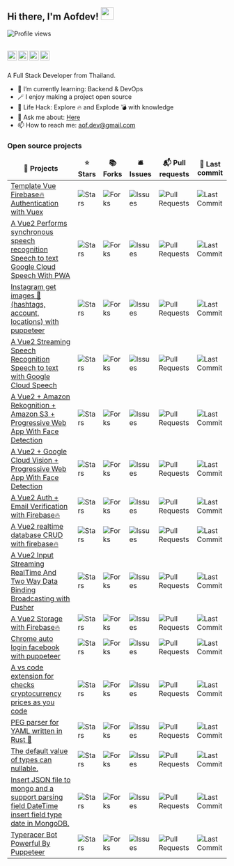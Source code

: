 ## Hi there, I'm Aofdev! <img src="https://media.giphy.com/media/ggRRQe8moeCp0hNb6z/giphy.gif" width="29px"> 
![Profile views](https://gpvc.arturio.dev/aofdev)

<br/>
<a href="https://twitter.com/aof_dev">
  <img align="left" alt="aofdev | Twitter" width="22px" src="https://cdn.jsdelivr.net/npm/simple-icons@v3/icons/twitter.svg" />
</a>
<a href="https://www.linkedin.com/in/visarut-phusua-175820158/">
  <img align="left" alt="Visarut Phusua Linkdein" width="22px" src="https://cdn.jsdelivr.net/npm/simple-icons@v3/icons/linkedin.svg" />
</a>
<a href="https://leetcode.com/aofdev/">
  <img align="left" alt="aofdev Leetcode" width="22px" src="https://cdn.jsdelivr.net/npm/simple-icons@v3/icons/leetcode.svg" />
</a>
<a href="https://dev.to/aofdev/">
  <img align="left" alt="aofdev dev" width="22px" src="https://img.icons8.com/windows/32/000000/dev.png" />
</a>
<br/>
<br/>

A Full Stack Developer from Thailand.
<br/>

- 🌱 I’m currently learning: Backend & DevOps
- 🪄 I enjoy making a project open source
- 🎯 Life Hack: Explore 🔥 and Explode 💣 with knowledge
- 💬 Ask me about: [Here](https://github.com/aofdev/aofdev/issues)
- 📫 How to reach me: aof.dev@gmail.com

<h3>Open source projects</h3>
<table>
  <thead align="center">
    <tr border: none;>
      <td><b>🎁 Projects</b></td>
      <td><b>⭐ Stars</b></td>
      <td><b>📚 Forks</b></td>
      <td><b>🛎 Issues</b></td>
      <td><b>📬 Pull requests</b></td>
      <td><b>📆 Last commit</b></td>
    </tr>
  </thead>
  <tbody>
    <tr>
      <td><a href="https://github.com/aofdev/vue-firebase-auth-vuex">Template Vue Firebase🔥 Authentication with Vuex</a></td>
      <td><img alt="Stars" src="https://img.shields.io/github/stars/aofdev/vue-firebase-auth-vuex?style=flat-square&labelColor=343b41"/></td>
      <td><img alt="Forks" src="https://img.shields.io/github/forks/aofdev/vue-firebase-auth-vuex?style=flat-square&labelColor=343b41"/></td>
      <td><img alt="Issues" src="https://img.shields.io/github/issues/aofdev/vue-firebase-auth-vuex?style=flat-square"/></td>
      <td><img alt="Pull Requests" src="https://img.shields.io/github/issues-pr/aofdev/vue-firebase-auth-vuex?style=flat-square"/></td>
      <td><img alt="Last Commit" src="https://img.shields.io/github/last-commit/aofdev/vue-firebase-auth-vuex?style=flat-square"/></td>
    </tr>
	  <tr>
      <td><a href="https://github.com/aofdev/vue-pwa-speech">A Vue2 Performs synchronous speech recognition Speech to text Google Cloud Speech With PWA</a></td>
      <td><img alt="Stars" src="https://img.shields.io/github/stars/aofdev/vue-pwa-speech?style=flat-square&labelColor=343b41"/></td>
      <td><img alt="Forks" src="https://img.shields.io/github/forks/aofdev/vue-pwa-speech?style=flat-square&labelColor=343b41"/></td>
      <td><img alt="Issues" src="https://img.shields.io/github/issues/aofdev/vue-pwa-speech?style=flat-square"/></td>
      <td><img alt="Pull Requests" src="https://img.shields.io/github/issues-pr/aofdev/vue-pwa-speech?style=flat-square"/></td>
      <td><img alt="Last Commit" src="https://img.shields.io/github/last-commit/aofdev/vue-pwa-speech?style=flat-square"/></td>
    </tr>
	  <tr>
      <td><a href="https://github.com/aofdev/instagram-get-images">Instagram get images 🌄 (hashtags, account, locations) with puppeteer
     </a></td>
      <td><img alt="Stars" src="https://img.shields.io/github/stars/aofdev/instagram-get-images?style=flat-square&labelColor=343b41"/></td>
      <td><img alt="Forks" src="https://img.shields.io/github/forks/aofdev/instagram-get-images?style=flat-square&labelColor=343b41"/></td>
      <td><img alt="Issues" src="https://img.shields.io/github/issues/aofdev/instagram-get-images?style=flat-square"/></td>
      <td><img alt="Pull Requests" src="https://img.shields.io/github/issues-pr/aofdev/instagram-get-images?style=flat-square"/></td>
      <td><img alt="Last Commit" src="https://img.shields.io/github/last-commit/aofdev/instagram-get-images?style=flat-square"/></td>
    </tr>
	  <tr>
      <td><a href="https://github.com/aofdev/vue-speech-streaming">A Vue2 Streaming Speech Recognition Speech to text with Google Cloud Speech
      </a></td>
      <td><img alt="Stars" src="https://img.shields.io/github/stars/aofdev/vue-speech-streaming?style=flat-square&labelColor=343b41"/></td>
      <td><img alt="Forks" src="https://img.shields.io/github/forks/aofdev/vue-speech-streaming?style=flat-square&labelColor=343b41"/></td>
      <td><img alt="Issues" src="https://img.shields.io/github/issues/aofdev/vue-speech-streaming?style=flat-square"/></td>
      <td><img alt="Pull Requests" src="https://img.shields.io/github/issues-pr/aofdev/vue-speech-streaming?style=flat-square"/></td>
      <td><img alt="Last Commit" src="https://img.shields.io/github/last-commit/aofdev/vue-speech-streaming?style=flat-square"/></td>
    </tr>
	  <tr>
      <td><a href="https://github.com/aofdev/vue-pwa-rekognition">A Vue2 + Amazon Rekognition + Amazon S3 + Progressive Web App With Face Detection
      </a></td>
      <td><img alt="Stars" src="https://img.shields.io/github/stars/aofdev/vue-pwa-rekognition?style=flat-square&labelColor=343b41"/></td>
      <td><img alt="Forks" src="https://img.shields.io/github/forks/aofdev/vue-pwa-rekognition?style=flat-square&labelColor=343b41"/></td>
      <td><img alt="Issues" src="https://img.shields.io/github/issues/aofdev/vue-pwa-rekognition?style=flat-square"/></td>
      <td><img alt="Pull Requests" src="https://img.shields.io/github/issues-pr/aofdev/vue-pwa-rekognition?style=flat-square"/></td>
      <td><img alt="Last Commit" src="https://img.shields.io/github/last-commit/aofdev/vue-pwa-rekognition?style=flat-square"/></td>
    </tr>
	  <tr>
      <td><a href="https://github.com/aofdev/vue-pwa-vision">A Vue2 + Google Cloud Vision + Progressive Web App With Face Detection
     </a></td>
      <td><img alt="Stars" src="https://img.shields.io/github/stars/aofdev/vue-pwa-vision?style=flat-square&labelColor=343b41"/></td>
      <td><img alt="Forks" src="https://img.shields.io/github/forks/aofdev/vue-pwa-vision?style=flat-square&labelColor=343b41"/></td>
      <td><img alt="Issues" src="https://img.shields.io/github/issues/aofdev/vue-pwa-vision?style=flat-square"/></td>
      <td><img alt="Pull Requests" src="https://img.shields.io/github/issues-pr/aofdev/vue-pwa-vision?style=flat-square"/></td>
      <td><img alt="Last Commit" src="https://img.shields.io/github/last-commit/aofdev/vue-pwa-vision?style=flat-square"/></td>
    </tr>
	  <tr>
      <td><a href="https://github.com/aofdev/vuefire-auth">A Vue2 Auth + Email Verification with Firebase🔥
      </a></td>
      <td><img alt="Stars" src="https://img.shields.io/github/stars/aofdev/vuefire-auth?style=flat-square&labelColor=343b41"/></td>
      <td><img alt="Forks" src="https://img.shields.io/github/forks/aofdev/vuefire-auth?style=flat-square&labelColor=343b41"/></td>
      <td><img alt="Issues" src="https://img.shields.io/github/issues/aofdev/vuefire-auth?style=flat-square"/></td>
      <td><img alt="Pull Requests" src="https://img.shields.io/github/issues-pr/aofdev/vuefire-auth?style=flat-square"/></td>
      <td><img alt="Last Commit" src="https://img.shields.io/github/last-commit/aofdev/vuefire-auth?style=flat-square"/></td>
    </tr>
	  <tr>
      <td><a href="https://github.com/aofdev/vuefire-realtimedatabase">A Vue2 realtime database CRUD with firebase🔥
      </a></td>
      <td><img alt="Stars" src="https://img.shields.io/github/stars/aofdev/vuefire-realtimedatabase?style=flat-square&labelColor=343b41"/></td>
      <td><img alt="Forks" src="https://img.shields.io/github/forks/aofdev/vuefire-realtimedatabase?style=flat-square&labelColor=343b41"/></td>
      <td><img alt="Issues" src="https://img.shields.io/github/issues/aofdev/vuefire-realtimedatabase?style=flat-square"/></td>
      <td><img alt="Pull Requests" src="https://img.shields.io/github/issues-pr/aofdev/vuefire-realtimedatabase?style=flat-square"/></td>
      <td><img alt="Last Commit" src="https://img.shields.io/github/last-commit/aofdev/vuefire-realtimedatabase?style=flat-square"/></td>
    </tr>
	  <tr>
      <td><a href="https://github.com/aofdev/vue-input-streaming">A Vue2 Input Streaming RealTime And Two Way Data Binding Broadcasting with Pusher
      </a></td>
      <td><img alt="Stars" src="https://img.shields.io/github/stars/aofdev/vue-input-streaming?style=flat-square&labelColor=343b41"/></td>
      <td><img alt="Forks" src="https://img.shields.io/github/forks/aofdev/vue-input-streaming?style=flat-square&labelColor=343b41"/></td>
      <td><img alt="Issues" src="https://img.shields.io/github/issues/aofdev/vue-input-streaming?style=flat-square"/></td>
      <td><img alt="Pull Requests" src="https://img.shields.io/github/issues-pr/aofdev/vue-input-streaming?style=flat-square"/></td>
      <td><img alt="Last Commit" src="https://img.shields.io/github/last-commit/aofdev/vue-input-streaming?style=flat-square"/></td>
    </tr>
	  <tr>
      <td><a href="https://github.com/aofdev/vuefire-storage">A Vue2 Storage with Firebase🔥
      </a></td>
      <td><img alt="Stars" src="https://img.shields.io/github/stars/aofdev/vuefire-storage?style=flat-square&labelColor=343b41"/></td>
      <td><img alt="Forks" src="https://img.shields.io/github/forks/aofdev/vuefire-storage?style=flat-square&labelColor=343b41"/></td>
      <td><img alt="Issues" src="https://img.shields.io/github/issues/aofdev/vuefire-storage?style=flat-square"/></td>
      <td><img alt="Pull Requests" src="https://img.shields.io/github/issues-pr/aofdev/vuefire-storage?style=flat-square"/></td>
      <td><img alt="Last Commit" src="https://img.shields.io/github/last-commit/aofdev/vuefire-storage?style=flat-square"/></td>
    </tr>
	  <tr>
      <td><a href="https://github.com/aofdev/autologin-facebook">Chrome auto login facebook with puppeteer
      </a></td>
      <td><img alt="Stars" src="https://img.shields.io/github/stars/aofdev/autologin-facebook?style=flat-square&labelColor=343b41"/></td>
      <td><img alt="Forks" src="https://img.shields.io/github/forks/aofdev/autologin-facebook?style=flat-square&labelColor=343b41"/></td>
      <td><img alt="Issues" src="https://img.shields.io/github/issues/aofdev/autologin-facebook?style=flat-square"/></td>
      <td><img alt="Pull Requests" src="https://img.shields.io/github/issues-pr/aofdev/autologin-facebook?style=flat-square"/></td>
      <td><img alt="Last Commit" src="https://img.shields.io/github/last-commit/aofdev/autologin-facebook?style=flat-square"/></td>
    </tr>
	  <tr>
      <td><a href="https://github.com/aofdev/vscode-cointy">A vs code extension for checks cryptocurrency prices as you code
      </a></td>
      <td><img alt="Stars" src="https://img.shields.io/github/stars/aofdev/vscode-cointy?style=flat-square&labelColor=343b41"/></td>
      <td><img alt="Forks" src="https://img.shields.io/github/forks/aofdev/vscode-cointy?style=flat-square&labelColor=343b41"/></td>
      <td><img alt="Issues" src="https://img.shields.io/github/issues/aofdev/vscode-cointy?style=flat-square"/></td>
      <td><img alt="Pull Requests" src="https://img.shields.io/github/issues-pr/aofdev/vscode-cointy?style=flat-square"/></td>
      <td><img alt="Last Commit" src="https://img.shields.io/github/last-commit/aofdev/vscode-cointy?style=flat-square"/></td>
    </tr>
	  <tr>
      <td><a href="https://github.com/aofdev/yaml-peg">PEG parser for YAML written in Rust 🦀
      </a></td>
      <td><img alt="Stars" src="https://img.shields.io/github/stars/aofdev/yaml-peg?style=flat-square&labelColor=343b41"/></td>
      <td><img alt="Forks" src="https://img.shields.io/github/forks/aofdev/yaml-peg?style=flat-square&labelColor=343b41"/></td>
      <td><img alt="Issues" src="https://img.shields.io/github/issues/aofdev/yaml-peg?style=flat-square"/></td>
      <td><img alt="Pull Requests" src="https://img.shields.io/github/issues-pr/aofdev/yaml-peg?style=flat-square"/></td>
      <td><img alt="Last Commit" src="https://img.shields.io/github/last-commit/aofdev/yaml-peg?style=flat-square"/></td>
    </tr>
	  <tr>
      <td><a href="https://github.com/aofdev/dtype">The default value of types can nullable.
      </a></td>
      <td><img alt="Stars" src="https://img.shields.io/github/stars/aofdev/dtype?style=flat-square&labelColor=343b41"/></td>
      <td><img alt="Forks" src="https://img.shields.io/github/forks/aofdev/dtype?style=flat-square&labelColor=343b41"/></td>
      <td><img alt="Issues" src="https://img.shields.io/github/issues/aofdev/dtype?style=flat-square"/></td>
      <td><img alt="Pull Requests" src="https://img.shields.io/github/issues-pr/aofdev/dtype?style=flat-square"/></td>
      <td><img alt="Last Commit" src="https://img.shields.io/github/last-commit/aofdev/dtype?style=flat-square"/></td>
    </tr>
	  <tr>
      <td><a href="https://github.com/aofdev/insert-jsonfile-to-mongodb">Insert JSON file to mongo and a support parsing field DateTime insert field type date in MongoDB.
      </a></td>
      <td><img alt="Stars" src="https://img.shields.io/github/stars/aofdev/insert-jsonfile-to-mongodb?style=flat-square&labelColor=343b41"/></td>
      <td><img alt="Forks" src="https://img.shields.io/github/forks/aofdev/insert-jsonfile-to-mongodb?style=flat-square&labelColor=343b41"/></td>
      <td><img alt="Issues" src="https://img.shields.io/github/issues/aofdev/insert-jsonfile-to-mongodb?style=flat-square"/></td>
      <td><img alt="Pull Requests" src="https://img.shields.io/github/issues-pr/aofdev/insert-jsonfile-to-mongodb?style=flat-square"/></td>
      <td><img alt="Last Commit" src="https://img.shields.io/github/last-commit/aofdev/insert-jsonfile-to-mongodb?style=flat-square"/></td>
    </tr>
	  <tr>
      <td><a href="https://github.com/aofdev/typeracer-puppeteer">Typeracer Bot Powerful By Puppeteer
      </a></td>
      <td><img alt="Stars" src="https://img.shields.io/github/stars/aofdev/typeracer-puppeteer?style=flat-square&labelColor=343b41"/></td>
      <td><img alt="Forks" src="https://img.shields.io/github/forks/aofdev/typeracer-puppeteer?style=flat-square&labelColor=343b41"/></td>
      <td><img alt="Issues" src="https://img.shields.io/github/issues/aofdev/typeracer-puppeteer?style=flat-square"/></td>
      <td><img alt="Pull Requests" src="https://img.shields.io/github/issues-pr/aofdev/typeracer-puppeteer?style=flat-square"/></td>
      <td><img alt="Last Commit" src="https://img.shields.io/github/last-commit/aofdev/typeracer-puppeteer?style=flat-square"/></td>
    </tr>
  </tbody>
</table>
